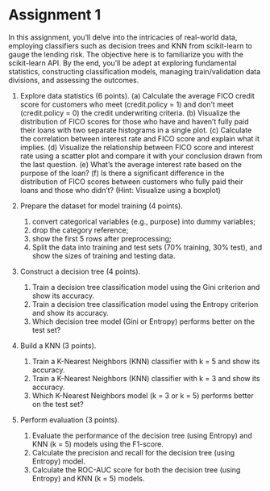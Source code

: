 
# Assignment 1
In this assignment, you’ll delve into the intricacies of real-world data, employing classifiers such as decision trees and KNN
from scikit-learn to gauge the lending risk. The objective here is to familiarize you with the scikit-learn API. By the end, you’ll
be adept at exploring fundamental statistics, constructing classification models, managing train/validation data divisions,
and assessing the outcomes.

1. Explore data statistics (6 points).
    (a) Calculate the average FICO credit score for customers who meet (credit.policy = 1) and don’t meet (credit.policy = 0) the credit underwriting criteria.
    (b) Visualize the distribution of FICO scores for those who have and haven’t fully paid their loans with two separate histograms in a single plot.
    (c) Calculate the correlation between interest rate and FICO score and explain what it implies.
    (d) Visualize the relationship between FICO score and interest rate using a scatter plot and compare it with your conclusion drawn from the last question.
    (e) What’s the average interest rate based on the purpose of the loan?
    (f) Is there a significant difference in the distribution of FICO scores between customers who fully paid their loans and those who didn’t? (Hint: Visualize using a boxplot)

2. Prepare the dataset for model training (4 points). 
    1) convert categorical variables (e.g., purpose) into dummy variables; 
    2) drop the category reference; 
    3) show the first 5 rows after preprocessing; 
    4) Split the data into training and test sets (70% training, 30% test), and show the sizes of training and testing data.

3. Construct a decision tree (4 points). 
    1) Train a decision tree classification model using the Gini criterion and show its accuracy. 
    2) Train a decision tree classification model using the Entropy criterion and show its accuracy. 
    3) Which decision tree model (Gini or Entropy) performs better on the test set?

4. Build a KNN (3 points). 
    1) Train a K-Nearest Neighbors (KNN) classifier with k = 5 and show its accuracy. 
    2) Train a K-Nearest Neighbors (KNN) classifier with k = 3 and show its accuracy. 
    3) Which K-Nearest Neighbors model (k = 3 or k = 5) performs better on the test set?

5. Perform evaluation (3 points). 
    1) Evaluate the performance of the decision tree (using Entropy) and KNN (k = 5) models using the F1-score. 
    2) Calculate the precision and recall for the decision tree (using Entropy) model. 
    3) Calculate the ROC-AUC score for both the decision tree (using Entropy) and KNN (k = 5) models.

